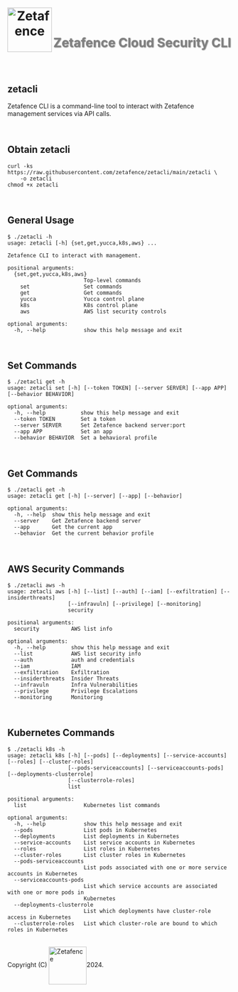 <h1 align="center">
    <img align="left" width="100" height="100" src="https://zetafence.com/images/logo.png" alt="Zetafence"/>
    <br />
    <p style="color: #808080; text-shadow: 1px 1px 2px rgba(0, 0, 0, 0.5);">
    Zetafence Cloud Security CLI
    </p>
</h1>

<br/>

## zetacli

Zetafence CLI is a command-line tool to interact with Zetafence management services via API calls.

<br/>

## Obtain zetacli

```
curl -ks https://raw.githubusercontent.com/zetafence/zetacli/main/zetacli \
    -o zetacli
chmod +x zetacli
```

<br />

## General Usage

```
$ ./zetacli -h
usage: zetacli [-h] {set,get,yucca,k8s,aws} ...

Zetafence CLI to interact with management.

positional arguments:
  {set,get,yucca,k8s,aws}
                        Top-level commands
    set                 Set commands
    get                 Get commands
    yucca               Yucca control plane
    k8s                 K8s control plane
    aws                 AWS list security controls

optional arguments:
  -h, --help            show this help message and exit
```

<br/>

## Set Commands

```
$ ./zetacli get -h
usage: zetacli set [-h] [--token TOKEN] [--server SERVER] [--app APP] [--behavior BEHAVIOR]

optional arguments:
  -h, --help           show this help message and exit
  --token TOKEN        Set a token
  --server SERVER      Set Zetafence backend server:port
  --app APP            Set an app
  --behavior BEHAVIOR  Set a behavioral profile
```

<br/>

## Get Commands

```
$ ./zetacli get -h
usage: zetacli get [-h] [--server] [--app] [--behavior]

optional arguments:
  -h, --help  show this help message and exit
  --server    Get Zetafence backend server
  --app       Get the current app
  --behavior  Get the current behavior profile
```

<br/>

## AWS Security Commands

```
$ ./zetacli aws -h
usage: zetacli aws [-h] [--list] [--auth] [--iam] [--exfiltration] [--insiderthreats]
                   [--infravuln] [--privilege] [--monitoring]
                   security

positional arguments:
  security          AWS list info

optional arguments:
  -h, --help        show this help message and exit
  --list            AWS list security info
  --auth            auth and credentials
  --iam             IAM
  --exfiltration    Exfiltration
  --insiderthreats  Insider Threats
  --infravuln       Infra Vulnerabilities
  --privilege       Privilege Escalations
  --monitoring      Monitoring
```

<br/>

## Kubernetes Commands

```
$ ./zetacli k8s -h
usage: zetacli k8s [-h] [--pods] [--deployments] [--service-accounts] [--roles] [--cluster-roles]
                   [--pods-serviceaccounts] [--serviceaccounts-pods] [--deployments-clusterrole]
                   [--clusterrole-roles]
                   list

positional arguments:
  list                  Kubernetes list commands

optional arguments:
  -h, --help            show this help message and exit
  --pods                List pods in Kubernetes
  --deployments         List deployments in Kubernetes
  --service-accounts    List service accounts in Kubernetes
  --roles               List roles in Kubernetes
  --cluster-roles       List cluster roles in Kubernetes
  --pods-serviceaccounts
                        List pods associated with one or more service accounts in Kubernetes
  --serviceaccounts-pods
                        List which service accounts are associated with one or more pods in
                        Kubernetes
  --deployments-clusterrole
                        List which deployments have cluster-role access in Kubernetes
  --clusterrole-roles   List which cluster-role are bound to which roles in Kubernetes
```

<br/>Copyright (C)
    <a href="https://zetafence.com">
    <img align="center" width="85" src="https://img.shields.io/badge/Zetafence-8A2BE2" alt="Zetafence"/></a>2024.

